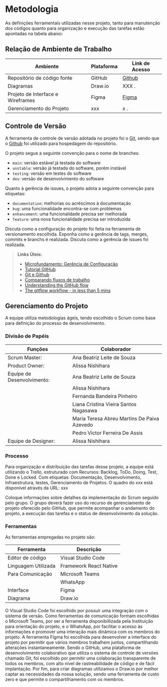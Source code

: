 
# Metodologia

As definições ferramentais utilizadas nesse projeto, tanto para manutenção dos códigos quanto para organização e execução das tarefas estão apontadas na tabela abaixo:

## Relação de Ambiente de Trabalho
| Ambiente| Plataforma | Link de Acesso |
|---------|------------|----------------|
| Repositório de código fonte | GitHub |[Github](https://github.com/ICEI-PUC-Minas-PMV-ADS/pmv-ads-2024-1-e3-proj-mov-t6-petlovers)|
| Diagramas | Draw.io | XXX .|
| Projeto de Interface e Wireframes | Figma | [Figma](https://www.figma.com/file/2Hs6QHz5WXsqocqcSdncLB/PetLover?type=design&node-id=0%3A1&mode=design&t=3AAeg3pPom0kkpvc-1)|
| Gerenciamento do Projeto | xxx | x .|

## Controle de Versão
A ferramenta de controle de versão adotada no projeto foi o
[Git](https://git-scm.com/), sendo que o [Github](https://github.com/ICEI-PUC-Minas-PMV-ADS/pmv-ads-2024-1-e3-proj-mov-t6-petlovers)
foi utilizado para hospedagem do repositório.

O projeto segue a seguinte convenção para o nome de branches:

- `main`: versão estável já testada do software
- `unstable`: versão já testada do software, porém instável
- `testing`: versão em testes do software
- `dev`: versão de desenvolvimento do software

Quanto à gerência de issues, o projeto adota a seguinte convenção para
etiquetas:

- `documentation`: melhorias ou acréscimos à documentação
- `bug`: uma funcionalidade encontra-se com problemas
- `enhancement`: uma funcionalidade precisa ser melhorada
- `feature`: uma nova funcionalidade precisa ser introduzida

Discuta como a configuração do projeto foi feita na ferramenta de versionamento escolhida. Exponha como a gerência de tags, merges, commits e branchs é realizada. Discuta como a gerência de issues foi realizada.

> **Links Úteis**:
> - [Microfundamento: Gerência de Configuração](https://pucminas.instructure.com/courses/87878/)
> - [Tutorial GitHub](https://guides.github.com/activities/hello-world/)
> - [Git e Github](https://www.youtube.com/playlist?list=PLHz_AreHm4dm7ZULPAmadvNhH6vk9oNZA)
>  - [Comparando fluxos de trabalho](https://www.atlassian.com/br/git/tutorials/comparing-workflows)
> - [Understanding the GitHub flow](https://guides.github.com/introduction/flow/)
> - [The gitflow workflow - in less than 5 mins](https://www.youtube.com/watch?v=1SXpE08hvGs)

## Gerenciamento do Projeto
A equipe utiliza metodologias ágeis, tendo escolhido o Scrum como base para definição do processo de desenvolvimento.

### Divisão de Papéis
|Funções|Colaborador|
|---------|------------|
| Scrum Master:| Ana Beatriz Leite de Souza|
| Product Owner:| Alissa Nishihara|
| Equipe de Desenvolvimento:|Ana Beatriz Leite de Souza|
| |Alissa Nishihara|
| |Fernanda Bandeira Pinheiro|
| |Liana Cristina Vieira Santos Nagasawa|
| |Maria Teresa Abreu Martins De Paiva Azevedo |
| |Pedro Victor Ferreira De Assis|
| Equipe de Designer:| Alissa Nishihara |




### Processo
Para organização e distribuição das tarefas desse projeto, a equipe está utilizando o Trello, estruturado com Recursos: Backlog, ToDo, Doing, Test, Done e Locked. Com etiquetas: Documentação, Desenvolvimento, Infraestrutura, testes, Gerenciamento de Projetos. 
O quadro do xxx está disponível através da URL: xxx

Coloque  informações sobre detalhes da implementação do Scrum seguido pelo grupo. O grupo deverá fazer uso do recurso de gerenciamento de projeto oferecido pelo GitHub, que permite acompanhar o andamento do projeto, a execução das tarefas e o status de desenvolvimento da solução.
 


### Ferramentas
As ferramentas empregadas no projeto são:

| Ferramenta | Descrição |
|---------|------------|
| Editor de código | Visual Studio Code |
| Linguagem Utilizada | Framework React Native |
| Para Comunicação | Microsoft Teams|
| | WhatsApp|
| Interface | Figma|
| Diagrama | Draw.io|

O Visual Studio Code foi escolhido por possuir uma integração com o sistema de versão. 
Como ferramentas de comunicação formam escolhidas o Microsoft Teams, por ser a ferramenta disponibillizada pela Instituição para orientação do projeto, e o WhatsApp,  por facilitar o acesso às informações e promover uma interação mais dinâmica com os membros do projeto. 
A ferramenta Figma foi escolhida para desenvolver a interface do projeto por permitir que vários membros trabalhem juntos, compartilhando alterações instantaneamente.
Sendo o GitHub, uma plataforma de desenvolvimento colaborativo que utiliza o sistema de controle de versões chamado Git, foi escolhido por permitir uma colaboração transparente de todos os membros, com alto nível de rastreabilidade de código e de fácil implantação. 
Por fim, para criar diagramas utilizamos o Draw.io por melhor captar as necessidades da nossa solução, sendo uma ferramenta de custo zero e que permite o compartilhamento com os membros.


 

